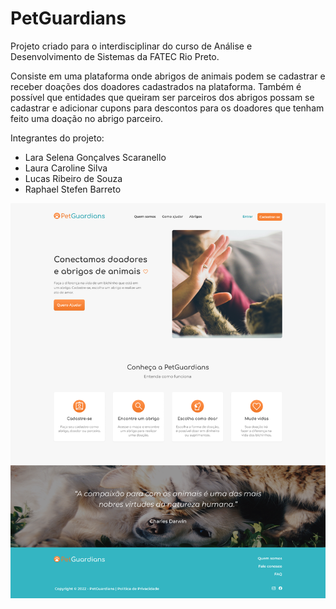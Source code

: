 # PetGuardians

Projeto criado para o interdisciplinar do curso de Análise e Desenvolvimento de Sistemas da FATEC Rio Preto.

Consiste em uma plataforma onde abrigos de animais podem se cadastrar e receber doações dos doadores cadastrados na plataforma.
Também é possível que entidades que queiram ser parceiros dos abrigos possam se cadastrar e adicionar cupons para descontos para os doadores que tenham feito uma doação no abrigo parceiro.

Integrantes do projeto:

- Lara Selena Gonçalves Scaranello
- Laura Caroline Silva
- Lucas Ribeiro de Souza
- Raphael Stefen Barreto

![banner](https://github.com/luc-ribeiro/PetGuardians/blob/main/design/preview.png)
